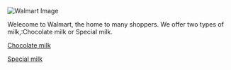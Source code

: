 ![Walmart Image](https://www.supermarketnews.com/sites/supermarketnews.com/files/styles/article_featured_retina/public/Walmart_Canada_supercenter_exterior_closeup.jpg?itok=_kLuRAr1)

Welecome to Walmart, the home to many shoppers. 
We offer two types of milk,:Chocolate milk or Special milk.

[Chocolate milk](Choco.md)

[Special milk](Special.md)
